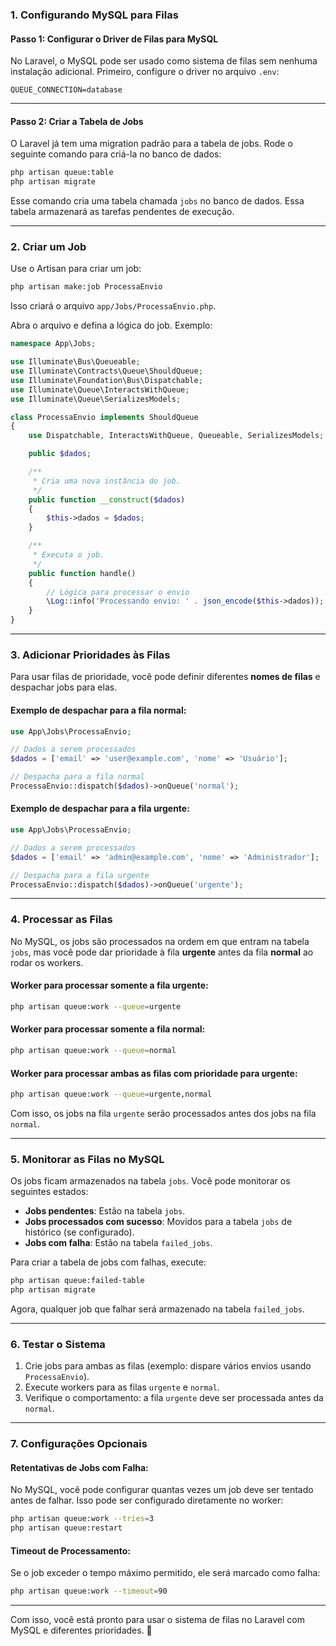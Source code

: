 ### **1. Configurando MySQL para Filas**

#### **Passo 1: Configurar o Driver de Filas para MySQL**

No Laravel, o MySQL pode ser usado como sistema de filas sem nenhuma instalação adicional. Primeiro, configure o driver no arquivo `.env`:

```env
QUEUE_CONNECTION=database
```

---

#### **Passo 2: Criar a Tabela de Jobs**

O Laravel já tem uma migration padrão para a tabela de jobs. Rode o seguinte comando para criá-la no banco de dados:

```bash
php artisan queue:table
php artisan migrate
```

Esse comando cria uma tabela chamada `jobs` no banco de dados. Essa tabela armazenará as tarefas pendentes de execução.

---

### **2. Criar um Job**

Use o Artisan para criar um job:

```bash
php artisan make:job ProcessaEnvio
```

Isso criará o arquivo `app/Jobs/ProcessaEnvio.php`.

Abra o arquivo e defina a lógica do job. Exemplo:

```php
namespace App\Jobs;

use Illuminate\Bus\Queueable;
use Illuminate\Contracts\Queue\ShouldQueue;
use Illuminate\Foundation\Bus\Dispatchable;
use Illuminate\Queue\InteractsWithQueue;
use Illuminate\Queue\SerializesModels;

class ProcessaEnvio implements ShouldQueue
{
    use Dispatchable, InteractsWithQueue, Queueable, SerializesModels;

    public $dados;

    /**
     * Cria uma nova instância do job.
     */
    public function __construct($dados)
    {
        $this->dados = $dados;
    }

    /**
     * Executa o job.
     */
    public function handle()
    {
        // Lógica para processar o envio
        \Log::info('Processando envio: ' . json_encode($this->dados));
    }
}
```

---

### **3. Adicionar Prioridades às Filas**

Para usar filas de prioridade, você pode definir diferentes **nomes de filas** e despachar jobs para elas.

#### Exemplo de despachar para a fila **normal**:
```php
use App\Jobs\ProcessaEnvio;

// Dados a serem processados
$dados = ['email' => 'user@example.com', 'nome' => 'Usuário'];

// Despacha para a fila normal
ProcessaEnvio::dispatch($dados)->onQueue('normal');
```

#### Exemplo de despachar para a fila **urgente**:
```php
use App\Jobs\ProcessaEnvio;

// Dados a serem processados
$dados = ['email' => 'admin@example.com', 'nome' => 'Administrador'];

// Despacha para a fila urgente
ProcessaEnvio::dispatch($dados)->onQueue('urgente');
```

---

### **4. Processar as Filas**

No MySQL, os jobs são processados na ordem em que entram na tabela `jobs`, mas você pode dar prioridade à fila **urgente** antes da fila **normal** ao rodar os workers.

#### **Worker para processar somente a fila urgente**:
```bash
php artisan queue:work --queue=urgente
```

#### **Worker para processar somente a fila normal**:
```bash
php artisan queue:work --queue=normal
```

#### **Worker para processar ambas as filas com prioridade para urgente**:
```bash
php artisan queue:work --queue=urgente,normal
```

Com isso, os jobs na fila `urgente` serão processados antes dos jobs na fila `normal`.

---

### **5. Monitorar as Filas no MySQL**

Os jobs ficam armazenados na tabela `jobs`. Você pode monitorar os seguintes estados:

- **Jobs pendentes**: Estão na tabela `jobs`.
- **Jobs processados com sucesso**: Movidos para a tabela `jobs` de histórico (se configurado).
- **Jobs com falha**: Estão na tabela `failed_jobs`.

Para criar a tabela de jobs com falhas, execute:

```bash
php artisan queue:failed-table
php artisan migrate
```

Agora, qualquer job que falhar será armazenado na tabela `failed_jobs`.

---

### **6. Testar o Sistema**

1. Crie jobs para ambas as filas (exemplo: dispare vários envios usando `ProcessaEnvio`).
2. Execute workers para as filas `urgente` e `normal`.
3. Verifique o comportamento: a fila `urgente` deve ser processada antes da `normal`.

---

### **7. Configurações Opcionais**

#### Retentativas de Jobs com Falha:
No MySQL, você pode configurar quantas vezes um job deve ser tentado antes de falhar. Isso pode ser configurado diretamente no worker:

```bash
php artisan queue:work --tries=3
php artisan queue:restart
```

#### Timeout de Processamento:
Se o job exceder o tempo máximo permitido, ele será marcado como falha:

```bash
php artisan queue:work --timeout=90
```

---

Com isso, você está pronto para usar o sistema de filas no Laravel com MySQL e diferentes prioridades. 🎉
